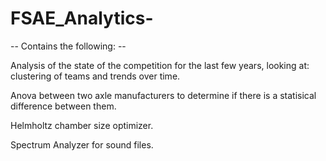 # FSAE_Analytics-
-- Contains the following: --

Analysis of the state of the competition for the last few years, looking at: clustering of teams and trends over time. 

Anova between two axle manufacturers to determine if there is a statisical difference between them.	

Helmholtz chamber size optimizer.	

Spectrum Analyzer for sound files. 
